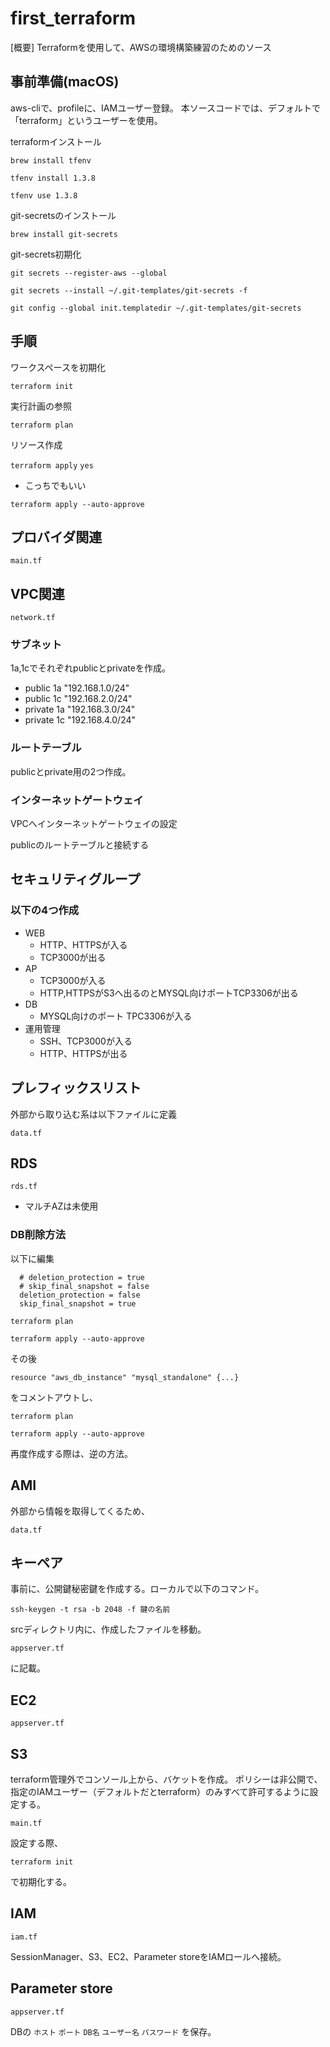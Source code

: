 # first_terraform
[概要]
Terraformを使用して、AWSの環境構築練習のためのソース

## 事前準備(macOS)
aws-cliで、profileに、IAMユーザー登録。
本ソースコードでは、デフォルトで「terraform」というユーザーを使用。

terraformインストール

`brew install tfenv`

`tfenv install 1.3.8`

`tfenv use 1.3.8`

git-secretsのインストール

`brew install git-secrets`

git-secrets初期化

`git secrets --register-aws --global`

`git secrets --install ~/.git-templates/git-secrets -f`

`git config --global init.templatedir ~/.git-templates/git-secrets`
## 手順
ワークスペースを初期化

`terraform init`

実行計画の参照

`terraform plan`

リソース作成

`terraform apply`
`yes`
- こっちでもいい

`terraform apply --auto-approve`
## プロバイダ関連
`main.tf`
## VPC関連
`network.tf`

### サブネット
1a,1cでそれぞれpublicとprivateを作成。

- public 1a "192.168.1.0/24"
- public 1c "192.168.2.0/24"
- private 1a "192.168.3.0/24"
- private 1c "192.168.4.0/24"

### ルートテーブル
publicとprivate用の2つ作成。

### インターネットゲートウェイ
VPCへインターネットゲートウェイの設定

publicのルートテーブルと接続する

## セキュリティグループ
### 以下の4つ作成
- WEB
    - HTTP、HTTPSが入る
    - TCP3000が出る
- AP
    - TCP3000が入る
    - HTTP,HTTPSがS3へ出るのとMYSQL向けポートTCP3306が出る
- DB
    - MYSQL向けのポート TPC3306が入る
- 運用管理
    - SSH、TCP3000が入る
    - HTTP、HTTPSが出る

## プレフィックスリスト
外部から取り込む系は以下ファイルに定義

`data.tf`

## RDS
`rds.tf`

- マルチAZは未使用

### DB削除方法
以下に編集
```
  # deletion_protection = true
  # skip_final_snapshot = false
  deletion_protection = false
  skip_final_snapshot = true
```

`terraform plan`

`terraform apply --auto-approve`

その後

`resource "aws_db_instance" "mysql_standalone" {...}`

をコメントアウトし、

`terraform plan`

`terraform apply --auto-approve`

再度作成する際は、逆の方法。

## AMI
外部から情報を取得してくるため、

`data.tf`

## キーペア
事前に、公開鍵秘密鍵を作成する。ローカルで以下のコマンド。

`ssh-keygen -t rsa -b 2048 -f 鍵の名前`

srcディレクトリ内に、作成したファイルを移動。

`appserver.tf`

に記載。

## EC2
`appserver.tf`

## S3
terraform管理外でコンソール上から、バケットを作成。
ポリシーは非公開で、指定のIAMユーザー（デフォルトだとterraform）のみすべて許可するように設定する。

`main.tf`

設定する際、

`terraform init`

で初期化する。

## IAM
`iam.tf`

SessionManager、S3、EC2、Parameter storeをIAMロールへ接続。

## Parameter store
`appserver.tf`

DBの `ホスト` `ポート` `DB名` `ユーザー名` `パスワード` を保存。